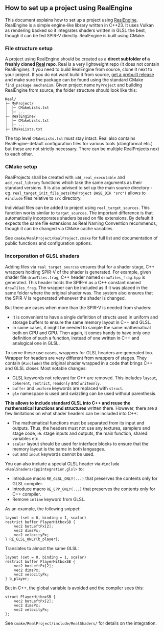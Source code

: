 ﻿## How to set up a project using RealEngine

This document explains how to set up a project using [RealEngine](https://github.com/ZADNE/RealEngine). RealEngine is a simple engine-like library written in C++23. It uses Vulkan as rendering backed so it integrates shaders written in GLSL the best, though it can be fed SPIR-V directly. RealEngine is built using CMake.

### File structure setup

A project using RealEngine should be created as a **direct subfolder of a freshly cloned [Real](https://github.com/ZADNE/Real) repo**. Real is a very lightweight repo (it does not contain RealEngine). If you need to build RealEngine from source, clone it next to your project. If you do not want build it from source, [get a prebuilt release](https://github.com/ZADNE/RealEngine/releases) and make sure the package can be found using the standard CMake `find_package mechanism`. Given project name `MyProject` and building RealEngine from source, the folder structure should look like this:

```
Real/
├─ MyProject/
│  ├─ CMakeLists.txt
│  ├─ ...
├─ RealEngine/
│  ├─ CMakeLists.txt
│  ├─ ...
├─ CMakeLists.txt
```

The top level `CMakeLists.txt` must stay intact. Real also contains RealEngine-default configuration files for various tools (clangformat etc.) but these are not strictly necessary. There can be multiple RealProjects next to each other.

### CMake setup

RealProjects shall be created with `add_real_executable` and `add_real_library` functions which take the same arguments as their standard versions. It is also advised to set up the main source directory - eg. `real_target_init_file_sets(MyProject BASE_DIR "src")` allows to `#include` files relative to `src` directory.

Individual files can be added to project using `real_target_sources`. This function works similar to `target_sources`. The important difference is that automatically incorporates shaders based on file extensions. By default it expects the same file extensions as Real Naming Convention recommends, though it can be changed via CMake cache variables.

See `cmake/RealProject/RealProject.cmake` for full list and documentation of public functions and configuration options.

### Incorporation of GLSL shaders

Adding files via `real_target_sources` ensures that for a shader stage, C++ wrappers holding SPIR-V of the shader is generated. For example, given shader file `drawTiles.frag`, C++ header named `drawTiles_frag.hpp` is generated. This header holds the SPIR-V as a C++ constant named `drawTiles_frag`. The wrapper can be included as if it was placed in the same folder where the original shader was. The system also ensures that the SPIR-V is regenerated whenever the shader is changed.

But there are cases when more than the SPIR-V is needed from shaders:

* It is convenient to have a single definition of structs used in uniform and storage buffers to ensure the same memory layout in C++ and GLSL.
* In some cases, it might be needed to sample the same mathematical both on CPU and GPU. Then again, it comes handy to have only one definition of such a function, instead of one written in C++ and analogical one in GLSL.

To serve these use cases, wrappers for GLSL headers are generated too. Wrapper for headers are very different from wrappers of stages. They contain (`#include`) the original shader wrapped in a code that brings C++ and GLSL closer. Most notable changes:

* GLSL keywords not relevant for C++ are removed. This includes `layout`, `coherent`, `restrict`, `readonly` and `writeonly`.
* `buffer` and `uniform` keywords are replaced with `struct`.
* `glm` namespace is used and swizzling can be used without parenthesis.

**This allows to include standard GLSL into C++ and reuse the mathematical functions and structures** written there. However, there are a few limitations on what shader headers can be included into C++:

* The mathematical functions must be separated from its input and outputs. Thus, the headers must not use any textures, samplers and stage code, ie. stage inputs and outputs, the main function, shared variables etc.
* `scalar` layout should be used for interface blocks to ensure that the memory layout is the same in both languages.
* `out` and `inout` keywords cannot be used.

You can also include a special GLSL header via `#include <RealShaders/CppIntegration.glsl>` to:

* Introduce macro `RE_GLSL_ONLY(...)` that preserves the contents only for GLSL compiler.
* Introduce macro `RE_CPP_ONLY(...)` that preserves the contents only for C++ compiler.
* Remove `inline` keyword from GLSL.

As an example, the following snippet:

```
layout (set = 0, binding = 1, scalar)
restrict buffer PlayerHitboxSB {
    vec2 botLeftPx[2];
    vec2 dimsPx;
    vec2 velocityPx;
} RE_GLSL_ONLY(b_player);
```

Translates to almost the same GLSL:

```
layout (set = 0, binding = 1, scalar)
restrict buffer PlayerHitboxSB {
    vec2 botLeftPx[2];
    vec2 dimsPx;
    vec2 velocityPx;
} b_player;
```

But in C++, the global variable is avoided and the compiler sees this:

```
struct PlayerHitboxSB {
    vec2 botLeftPx[2];
    vec2 dimsPx;
    vec2 velocityPx;
};
```

See `cmake/RealProject/include/RealShaders/` for details on the integration.
